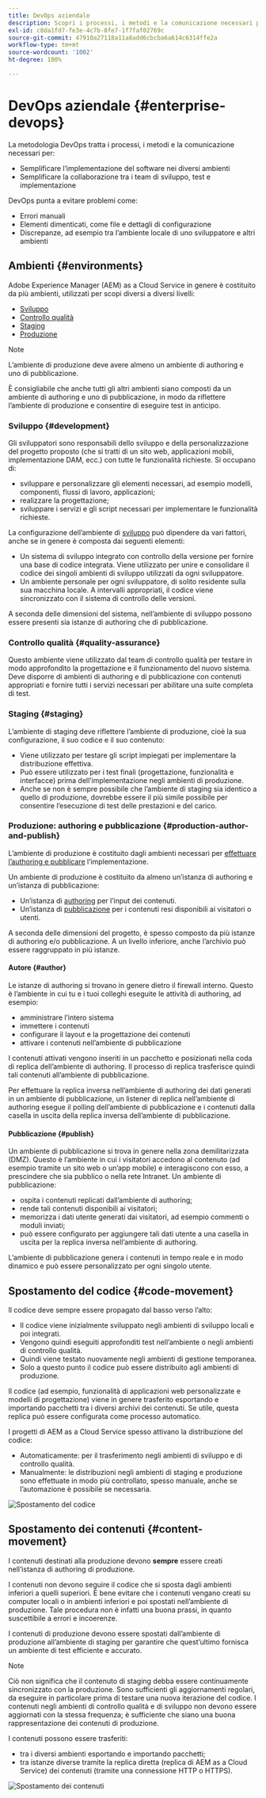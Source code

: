 ```yaml
---
title: DevOps aziendale
description: Scopri i processi, i metodi e la comunicazione necessari per semplificare l’implementazione e la collaborazione.
exl-id: c8da1fd7-fe3e-4c7b-8fe7-1f7faf02769c
source-git-commit: 47910a27118a11a8add6cbcba6a614c6314ffe2a
workflow-type: tm+mt
source-wordcount: '1002'
ht-degree: 100%

---
```


# DevOps aziendale {#enterprise-devops}

La metodologia DevOps tratta i processi, i metodi e la comunicazione necessari per:

* Semplificare l’implementazione del software nei diversi ambienti
* Semplificare la collaborazione tra i team di sviluppo, test e implementazione

DevOps punta a evitare problemi come:

* Errori manuali
* Elementi dimenticati, come file e dettagli di configurazione
* Discrepanze, ad esempio tra l’ambiente locale di uno sviluppatore e altri ambienti

## Ambienti {#environments}

Adobe Experience Manager (AEM) as a Cloud Service in genere è costituito da più ambienti, utilizzati per scopi diversi a diversi livelli:

* [Sviluppo](#development)
* [Controllo qualità](#quality-assurance)
* [Staging](#staging)
* [Produzione](#production-author-and-publish)

>[!NOTE]
>
>L’ambiente di produzione deve avere almeno un ambiente di authoring e uno di pubblicazione.
>
>È consigliabile che anche tutti gli altri ambienti siano composti da un ambiente di authoring e uno di pubblicazione, in modo da riflettere l’ambiente di produzione e consentire di eseguire test in anticipo.

### Sviluppo {#development}

Gli sviluppatori sono responsabili dello sviluppo e della personalizzazione del progetto proposto (che si tratti di un sito web, applicazioni mobili, implementazione DAM, ecc.) con tutte le funzionalità richieste. Si occupano di:

* sviluppare e personalizzare gli elementi necessari, ad esempio modelli, componenti, flussi di lavoro, applicazioni;
* realizzare la progettazione;
* sviluppare i servizi e gli script necessari per implementare le funzionalità richieste.

La configurazione dell’ambiente di [sviluppo](/help/implementing/developing/introduction/development-guidelines.md) può dipendere da vari fattori, anche se in genere è composta dai seguenti elementi:

* Un sistema di sviluppo integrato con controllo della versione per fornire una base di codice integrata. Viene utilizzato per unire e consolidare il codice dei singoli ambienti di sviluppo utilizzati da ogni sviluppatore.
* Un ambiente personale per ogni sviluppatore, di solito residente sulla sua macchina locale. A intervalli appropriati, il codice viene sincronizzato con il sistema di controllo delle versioni.

A seconda delle dimensioni del sistema, nell’ambiente di sviluppo possono essere presenti sia istanze di authoring che di pubblicazione.

### Controllo qualità {#quality-assurance}

Questo ambiente viene utilizzato dal team di controllo qualità per testare in modo approfondito la progettazione e il funzionamento del nuovo sistema. Deve disporre di ambienti di authoring e di pubblicazione con contenuti appropriati e fornire tutti i servizi necessari per abilitare una suite completa di test.

### Staging {#staging}

L’ambiente di staging deve riflettere l’ambiente di produzione, cioè la sua configurazione, il suo codice e il suo contenuto:

* Viene utilizzato per testare gli script impiegati per implementare la distribuzione effettiva.
* Può essere utilizzato per i test finali (progettazione, funzionalità e interfacce) prima dell’implementazione negli ambienti di produzione.
* Anche se non è sempre possibile che l’ambiente di staging sia identico a quello di produzione, dovrebbe essere il più simile possibile per consentire l’esecuzione di test delle prestazioni e del carico.

### Produzione: authoring e pubblicazione {#production-author-and-publish}

L’ambiente di produzione è costituito dagli ambienti necessari per [effettuare l’authoring e pubblicare](/help/sites-cloud/authoring/getting-started/concepts.md) l’implementazione.

Un ambiente di produzione è costituito da almeno un’istanza di authoring e un’istanza di pubblicazione:

* Un’istanza di [authoring](#author) per l’input dei contenuti.
* Un’istanza di [pubblicazione](#publish) per i contenuti resi disponibili ai visitatori o utenti.

A seconda delle dimensioni del progetto, è spesso composto da più istanze di authoring e/o pubblicazione. A un livello inferiore, anche l’archivio può essere raggruppato in più istanze.

#### Autore {#author}

Le istanze di authoring si trovano in genere dietro il firewall interno. Questo è l’ambiente in cui tu e i tuoi colleghi eseguite le attività di authoring, ad esempio:

* amministrare l’intero sistema
* immettere i contenuti
* configurare il layout e la progettazione dei contenuti
* attivare i contenuti nell’ambiente di pubblicazione

I contenuti attivati vengono inseriti in un pacchetto e posizionati nella coda di replica dell’ambiente di authoring. Il processo di replica trasferisce quindi tali contenuti all’ambiente di pubblicazione.

Per effettuare la replica inversa nell’ambiente di authoring dei dati generati in un ambiente di pubblicazione, un listener di replica nell’ambiente di authoring esegue il polling dell’ambiente di pubblicazione e i contenuti dalla casella in uscita della replica inversa dell’ambiente di pubblicazione.

#### Pubblicazione {#publish}

Un ambiente di pubblicazione si trova in genere nella zona demilitarizzata (DMZ). Questo è l’ambiente in cui i visitatori accedono al contenuto (ad esempio tramite un sito web o un’app mobile) e interagiscono con esso, a prescindere che sia pubblico o nella rete Intranet. Un ambiente di pubblicazione:

* ospita i contenuti replicati dall’ambiente di authoring;
* rende tali contenuti disponibili ai visitatori;
* memorizza i dati utente generati dai visitatori, ad esempio commenti o moduli inviati;
* può essere configurato per aggiungere tali dati utente a una casella in uscita per la replica inversa nell’ambiente di authoring.

L’ambiente di pubblicazione genera i contenuti in tempo reale e in modo dinamico e può essere personalizzato per ogni singolo utente.

## Spostamento del codice {#code-movement}

Il codice deve sempre essere propagato dal basso verso l’alto:

* Il codice viene inizialmente sviluppato negli ambienti di sviluppo locali e poi integrati.
* Vengono quindi eseguiti approfonditi test nell’ambiente o negli ambienti di controllo qualità.
* Quindi viene testato nuovamente negli ambienti di gestione temporanea.
* Solo a questo punto il codice può essere distribuito agli ambienti di produzione.

Il codice (ad esempio, funzionalità di applicazioni web personalizzate e modelli di progettazione) viene in genere trasferito esportando e importando pacchetti tra i diversi archivi dei contenuti. Se utile, questa replica può essere configurata come processo automatico.

I progetti di AEM as a Cloud Service spesso attivano la distribuzione del codice:

* Automaticamente: per il trasferimento negli ambienti di sviluppo e di controllo qualità.
* Manualmente: le distribuzioni negli ambienti di staging e produzione sono effettuate in modo più controllato, spesso manuale, anche se l’automazione è possibile se necessaria.

![Spostamento del codice](assets/code-movement.png)

## Spostamento dei contenuti {#content-movement}

I contenuti destinati alla produzione devono **sempre** essere creati nell’istanza di authoring di produzione.

I contenuti non devono seguire il codice che si sposta dagli ambienti inferiori a quelli superiori. È bene evitare che i contenuti vengano creati su computer locali o in ambienti inferiori e poi spostati nell’ambiente di produzione. Tale procedura non è infatti una buona prassi, in quanto suscettibile a errori e incoerenze.

I contenuti di produzione devono essere spostati dall’ambiente di produzione all’ambiente di staging per garantire che quest’ultimo fornisca un ambiente di test efficiente e accurato.

>[!NOTE]
>
>Ciò non significa che il contenuto di staging debba essere continuamente sincronizzato con la produzione. Sono sufficienti gli aggiornamenti regolari, da eseguire in particolare prima di testare una nuova iterazione del codice. I contenuti negli ambienti di controllo qualità e di sviluppo non devono essere aggiornati con la stessa frequenza; è sufficiente che siano una buona rappresentazione dei contenuti di produzione.

I contenuti possono essere trasferiti:

* tra i diversi ambienti esportando e importando pacchetti;
* tra istanze diverse tramite la replica diretta (replica di AEM as a Cloud Service) dei contenuti (tramite una connessione HTTP o HTTPS).

![Spostamento dei contenuti](assets/content-movement.png)
